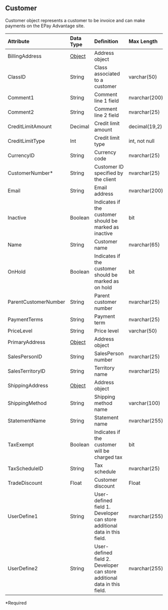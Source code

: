 ## Customer
Customer object represents a customer to be invoice and can make payments on the EPay Advantage site.

| Attribute | Data Type | Definition | Max Length |
| :----------- | :--------- | :--------- | :--------- |
| BillingAddress | [Object](Address.md) | Address object |
| ClassID | String | Class associated to a customer | varchar(50) |
| Comment1 | String | Comment line 1 field | nvarchar(200) |
| Comment2 | String | Comment line 2 field | nvarchar(25) |
| CreditLimitAmount | Decimal | Credit limit amount | decimal(19,2) |
| CreditLimitType | Int | Credit limit type | int, not null |
| CurrencyID | String | Currency code | nvarchar(25) |
| CustomerNumber\* | String | Customer ID specified by the client | nvarchar(25) |
| Email | String | Email address | nvarchar(200) |
| Inactive | Boolean | Indicates if the customer should be marked as inactive | bit |
| Name | String | Customer name | nvarchar(65) |
| OnHold | Boolean | Indicates if the customer should be marked as on hold | bit |
| ParentCustomerNumber | String | Parent customer number | nvarchar(25) |
| PaymentTerms | String | Payment term | nvarchar(25) |
| PriceLevel | String | Price level | varchar(50) |
| PrimaryAddress | [Object](Address.md) | Address object |
| SalesPersonID | String | SalesPerson number | nvarchar(25) |
| SalesTerritoryID | String | Territory name | nvarchar(25) |
| ShippingAddress | [Object](Address.md) | Address object |
| ShippingMethod | String | Shipping method name | varchar(100) |
| StatementName | String | Statement name | nvarchar(255) |
| TaxExempt | Boolean | Indicates if the customer will be charged tax | bit |
| TaxScheduleID | String | Tax schedule | nvarchar(25) |
| TradeDiscount | Float | Customer discount | Float |
| UserDefine1 | String | User-defined field 1. Developer can store additional data in this field. | nvarchar(255) |
| UserDefine2 | String | User-defined field 2. Developer can store additional data in this field. | nvarchar(255) |
\*Required
